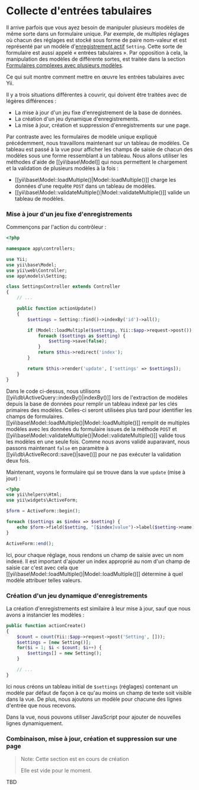 Collecte d'entrées tabulaires
=============================

Il arrive parfois que vous ayez besoin de manipuler plusieurs modèles de même sorte dans un formulaire unique. Par exemple, de multiples réglages où chacun des réglages est stocké sous forme de paire nom-valeur et est représenté par un modèle d'[enregistrement actif](db-active-record.md) `Setting`. Cette sorte de formulaire est aussi appelé « entrées tabulaires ». Par opposition à cela, la manipulation des modèles de différente sortes, est traitée dans la section [Formulaires complexes avec plusieurs modèles](input-multiple-models.md).

Ce qui suit montre comment mettre en œuvre les entrées tabulaires avec Yii. 

Il y a trois situations différentes à couvrir, qui doivent être traitées avec de légères différences :
- La mise à jour d'un jeu fixe d'enregistrement de la base de données.
- La création d'un jeu dynamique d'enregistrements.
- La mise à jour, création et suppression d'enregistrements sur une page.

Par contraste avec les formulaires de modèle unique expliqué précédemment, nous travaillons maintenant sur un tableau de modèles. Ce tableau est passé à la vue pour afficher les champs de saisie de chacun des modèles sous une forme ressemblant à un tableau. Nous allons utiliser les méthodes d'aide de [[yii\base\Model]] qui nous permettent le chargement et la validation de plusieurs modèles à la fois :

- [[yii\base\Model::loadMultiple()|Model::loadMultiple()]] charge les données d'une requête `POST` dans un tableau de modèles.
- [[yii\base\Model::validateMultiple()|Model::validateMultiple()]] valide un tableau de modèles.

### Mise à jour d'un jeu fixe d'enregistrements

Commençons par l'action du contrôleur :

```php
<?php

namespace app\controllers;

use Yii;
use yii\base\Model;
use yii\web\Controller;
use app\models\Setting;

class SettingsController extends Controller
{
    // ...

    public function actionUpdate()
    {
        $settings = Setting::find()->indexBy('id')->all();

        if (Model::loadMultiple($settings, Yii::$app->request->post()) && Model::validateMultiple($settings)) {
            foreach ($settings as $setting) {
                $setting->save(false);
            }
            return $this->redirect('index');
        }

        return $this->render('update', ['settings' => $settings]);
    }
}
```

Dans le code ci-dessus, nous utilisons [[yii\db\ActiveQuery::indexBy()|indexBy()]] lors de l'extraction de modèles depuis la base de données pour remplir un tableau indexé par les clés primaires des modèles. Celles-ci seront utilisées plus tard pour identifier les champs de formulaires. [[yii\base\Model::loadMultiple()|Model::loadMultiple()]] remplit de multiples modèles avec les données du formulaire issues de la méthode `POST` et [[yii\base\Model::validateMultiple()|Model::validateMultiple()]] valide tous les modèles en une seule fois. Comme nous avons validé auparavant, nous passons maintenant `false` en paramètre à [[yii\db\ActiveRecord::save()|save()]] pour ne pas exécuter la validation deux fois. 

Maintenant, voyons le formulaire qui se trouve dans la vue `update` (mise à jour) :

```php
<?php
use yii\helpers\Html;
use yii\widgets\ActiveForm;

$form = ActiveForm::begin();

foreach ($settings as $index => $setting) {
    echo $form->field($setting, "[$index]value")->label($setting->name);
}

ActiveForm::end();
```

Ici, pour chaque réglage, nous rendons un champ de saisie avec un nom indexé. Il est important d'ajouter un index approprié au nom d'un champ de saisie car c'est avec cela que [[yii\base\Model::loadMultiple()|Model::loadMultiple()]] détermine à quel modèle attribuer telles valeurs. 

### Création d'un jeu dynamique d'enregistrements

La création d'enregistrements est similaire à leur mise à jour, sauf que nous avons a instancier les modèles :

```php
public function actionCreate()
{
    $count = count(Yii::$app->request->post('Setting', []));
    $settings = [new Setting()];
    for($i = 1; $i < $count; $i++) {
        $settings[] = new Setting();
    }

    // ...
}
```

Ici nous créons un tableau initial de `$settings` (réglages) contenant un modèle par défaut de façon à ce qu'au moins un champ de texte soit visible dans la vue. De plus, nous ajoutons un modèle pour chacune des lignes d'entrée que nous recevons.

Dans la vue, nous pouvons utiliser JavaScript pour ajouter de nouvelles lignes dynamiquement. 

### Combinaison, mise à jour, création et suppression sur une page 

> Note: Cette section est en cours de création
>
> Elle est vide pour le moment.

TBD
